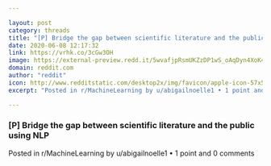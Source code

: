 ```yaml
---

layout: post
category: threads
title: "[P] Bridge the gap between scientific literature and the public using NLP"
date: 2020-06-08 12:17:32
link: https://vrhk.co/3cGw3OH
image: https://external-preview.redd.it/5wvafjpRsmUKZzDP1wS_oAqDyn4XoK4TcxcW5zxyTcA.jpg?width=657&height=343.979057592&auto=webp&crop=657:343.979057592,smart&s=b1ef84debec8977cf2167df21a636833af8fed16
domain: reddit.com
author: "reddit"
icon: http://www.redditstatic.com/desktop2x/img/favicon/apple-icon-57x57.png
excerpt: "Posted in r/MachineLearning by u/abigailnoelle1 • 1 point and 0 comments"

---
```


### [P] Bridge the gap between scientific literature and the public using NLP

Posted in r/MachineLearning by u/abigailnoelle1 • 1 point and 0 comments